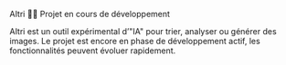AItri 🧪🚧
Projet en cours de développement

AItri est un outil expérimental d’"IA" pour trier, analyser ou générer des images. Le projet est encore en phase de développement actif, les fonctionnalités peuvent évoluer rapidement.
